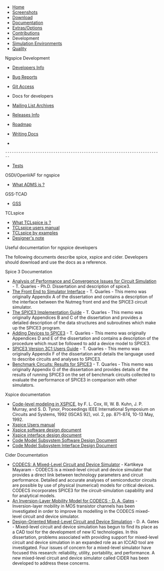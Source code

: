 



-   [Home](./index.html)
-   [Screenshots](./screens.html)
-   [Download](./download.html)
-   [Documentation](./docs.html)
-   [Extras/Options](./extras.html)
-   [Contributions](./contrib.html)
-   Development
-   [Simulation Environments](./resources.html)
-   [Quality](./quality.html)

Ngspice Development

-   [Developers Info](./devel.html)

-   [Bug Reports](./bugrep.html)

-   [Git Access](./gitaccess.html)

-   Docs for developers

-   [Mailing List Archives](./mlarch.html)

-   [Releases Info](./relinfo.html)

-   [Roadmap](./roadmap.html)

-   [Writing Docs](./docwrite.html)

-   

    ------------------------------------------------------------------------

-   [Tests](./applic.html#test)

OSDI/OpenVAF for ngspice

-   [What ADMS is ?](./osdi.html)

GSS-TCAD

-   [GSS](./gss.html)

TCLspice

-   [What TCLspice is ?](./tclspice.html)
-   [TCLspice users manual](./tclusers.html)
-   [TCLspice by examples](./tclexamples.html)
-   [Designer's note](./tclnotes.html)

Useful documentation for ngspice developers

The following documents describe spice, xspice and cider. Developers should download and use the docs as a reference.

Spice 3 Documentation

-   [Analysis of Performance and Convergence Issues for Circuit Simulation](http://www.eecs.berkeley.edu/Pubs/TechRpts/1989/ERL-89-42.pdf) - T. Quarles - Ph.D. Dissertation and description of spice3.
-   [The Front End to Simulator Interface](http://www.eecs.berkeley.edu/Pubs/TechRpts/1989/ERL-89-43.pdf) - T. Quarles - This memo was originally Appendix A of the dissertation and contains a description of the interface between the Nutmeg front end and the SPICE3 circuit simulator.
-   [The SPICE3 Implementation Guide](http://www.eecs.berkeley.edu/Pubs/TechRpts/1989/ERL-89-44.pdf) - T. Quarles - This memo was originally Appendices B and C of the dissertation and provides a detailed description of the data structures and subroutines which make up the SPICE3 program.
-   [Adding Devices to SPICE3](http://www.eecs.berkeley.edu/Pubs/TechRpts/1989/ERL-89-45.pdf) - T. Quarles - This memo was originally Appendices D and E of the dissertation and contains a description of the procedure which must be followed to add a device model to SPICE3.
-   [SPICE3 Version 3C1 Users Guide](http://www.eecs.berkeley.edu/Pubs/TechRpts/1989/ERL-89-46.pdf) - T. Quarles - This memo was originally Appendix F of the dissertation and details the language used to describe circuits and analyses to SPICE3.
-   [Benchmark Circuits: Results for SPICE3](http://www.eecs.berkeley.edu/Pubs/TechRpts/1989/ERL-89-47.pdf) - T. Quarles - This memo was originally Appendix G of the dissertation and provides details of the results of running SPICE3 on the set of benchmark circuits collected to evaluate the performance of SPICE3 in comparison with other simulators.

Xspice documentation

-   [Code-level modeling in XSPICE](xspice/XSPICE_ISCAS92_paper.pdf), by F. L. Cox, III, W. B. Kuhn, J. P. Murray, and S. D. Tynor, Proceedings IEEE International Symposium on Circuits and Systems, 1992 (ISCAS 92), vol. 2, pp. 871-874, 10-13 May, 1992.
-   [Xspice Users manual](xspice/Xspice_Users_Manual.pdf)
-   [Xspice software design document](xspice/XSpice_SoftwareDesignDoc_Sep92.pdf)
-   [Xspice interface design document](xspice/XSpice_InterfaceDesignDoc_Sep92.pdf)
-   [Code Model Subsystem Software Design Document](xspice/XSpice_CodeModelSubsysSoftwareDesign.pdf)
-   [Code Model Subsystem Interface Design Document](xspice/XSpice_CodeModelSubsysInterfaceDesign.pdf)

Cider Documentation

-   [CODECS: A Mixed-Level Circuit and Device Simulator](http://www.eecs.berkeley.edu/Pubs/TechRpts/1988/ERL-88-71.pdf) - Kartikeya Mayaram - CODECS is a mixed-level circuit and device simulator that provides a direct link between technology parameters and circuit performance. Detailed and accurate analyses of semiconductor circuits are possible by use of physical (numerical) models for critical devices. CODECS incorporates SPICE3 for the circuit-simulation capability and for analytical models.
-   [An Inversion-Layer Mobility Model for CODECS - D. A. Gates](http://www.eecs.berkeley.edu/Pubs/TechRpts/1990/ERL-90-96.pdf) - Inversion-layer mobility in MOS transistor channels has been investigated in order to improve its modelling in the CODECS mixed-level circuit and device simulator.
-   [Design-Oriented Mixed-Level Circuit and Device Simulation](http://www.eecs.berkeley.edu/Pubs/TechRpts/1993/ERL-93-51.pdf) - D. A. Gates - Mixed-level circuit and device simulation has begun to find its place as a CAD tool for the development of new IC technologies. In this dissertation, problems associated with providing support for mixed-level circuit and device simulation in an expanded role as an ICCAD tool are investigated. Four issues of concern for a mixed-level simulator have focused this research: reliability, utility, portability, and performance. A new mixed-level circuit and device simulator called CIDER has been developed to address these concerns.

